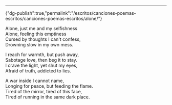---
{"dg-publish":true,"permalink":"/escritos/canciones-poemas-escritos/canciones-poemas-escritos/alone/"}

 

Alone, just me and my selfishness  
Alone, feeling this emptiness  
Cursed by thoughts I can't confess,  
Drowning slow in my own mess.

I reach for warmth, but push away,  
Sabotage love, then beg it to stay.  
I crave the light, yet shut my eyes,  
Afraid of truth, addicted to lies.

A war inside I cannot name,  
Longing for peace, but feeding the flame.  
Tired of the mirror, tired of this face,  
Tired of running in the same dark place.
